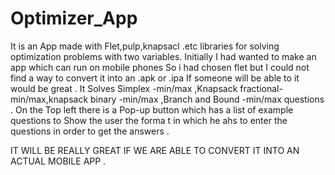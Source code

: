 # Optimizer_App
It is an App made with Flet,pulp,knapsacl .etc libraries for solving optimization problems with two variables.
Initially I had wanted to make an app which can run on mobile phones So i had chosen flet but I could not find a way to convert it into an .apk or .ipa  If someone will be able to it would be great . It Solves Simplex -min/max ,Knapsack fractional-min/max,knapsack binary -min/max ,Branch and Bound -min/max questions .
On the Top left there is a Pop-up button which has a list of example questions to Show the user the forma t in which he ahs to enter the questions in order to get the answers .

IT WILL BE REALLY GREAT IF WE ARE ABLE TO CONVERT IT INTO AN ACTUAL MOBILE APP .
